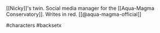 [[Nicky]]'s twin. Social media manager for the [[Aqua-Magma Conservatory]]. Writes in red. [[@aqua-magma-official]]

#characters #backsetx 